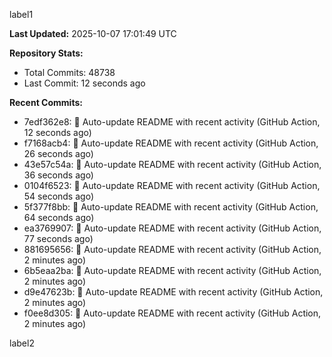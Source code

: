 
label1 
<!-- ACTIVITY_START -->
**Last Updated:** 2025-10-07 17:01:49 UTC

**Repository Stats:**
- Total Commits: 48738
- Last Commit: 12 seconds ago

**Recent Commits:**
- 7edf362e8: 🤖 Auto-update README with recent activity (GitHub Action, 12 seconds ago)
- f7168acb4: 🤖 Auto-update README with recent activity (GitHub Action, 26 seconds ago)
- 43e57c54a: 🤖 Auto-update README with recent activity (GitHub Action, 36 seconds ago)
- 0104f6523: 🤖 Auto-update README with recent activity (GitHub Action, 54 seconds ago)
- 5f377f8bb: 🤖 Auto-update README with recent activity (GitHub Action, 64 seconds ago)
- ea3769907: 🤖 Auto-update README with recent activity (GitHub Action, 77 seconds ago)
- 881695656: 🤖 Auto-update README with recent activity (GitHub Action, 2 minutes ago)
- 6b5eaa2ba: 🤖 Auto-update README with recent activity (GitHub Action, 2 minutes ago)
- d9e47623b: 🤖 Auto-update README with recent activity (GitHub Action, 2 minutes ago)
- f0ee8d305: 🤖 Auto-update README with recent activity (GitHub Action, 2 minutes ago)
<!-- ACTIVITY_END -->

label2
